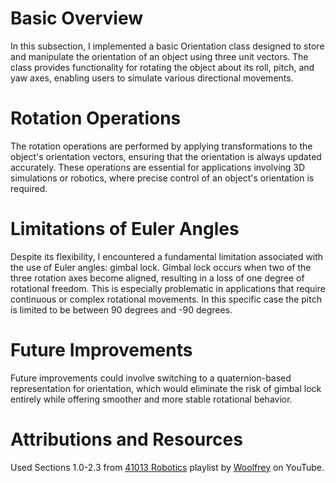 # Basic Overview

In this subsection, I implemented a basic Orientation class designed to store and manipulate the orientation of an object using three unit vectors. The class provides functionality for rotating the object about its roll, pitch, and yaw axes, enabling users to simulate various directional movements.

# Rotation Operations

The rotation operations are performed by applying transformations to the object's orientation vectors, ensuring that the orientation is always updated accurately. These operations are essential for applications involving 3D simulations or robotics, where precise control of an object's orientation is required.

# Limitations of Euler Angles

Despite its flexibility, I encountered a fundamental limitation associated with the use of Euler angles: gimbal lock. Gimbal lock occurs when two of the three rotation axes become aligned, resulting in a loss of one degree of rotational freedom. This is especially problematic in applications that require continuous or complex rotational movements. In this specific case the pitch is limited to be between 90 degrees and -90 degrees. 

# Future Improvements

Future improvements could involve switching to a quaternion-based representation for orientation, which would eliminate the risk of gimbal lock entirely while offering smoother and more stable rotational behavior.

# Attributions and Resources

Used Sections 1.0-2.3 from [41013 Robotics](https://www.youtube.com/playlist?list=PLjx2FAhpTe3FGbcjBbxlhf56qVR0XbVNO) playlist by [Woolfrey](https://www.youtube.com/@Woolfrey) on YouTube.